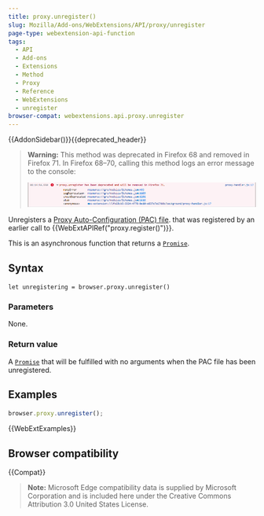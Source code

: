 ```yaml
---
title: proxy.unregister()
slug: Mozilla/Add-ons/WebExtensions/API/proxy/unregister
page-type: webextension-api-function
tags:
  - API
  - Add-ons
  - Extensions
  - Method
  - Proxy
  - Reference
  - WebExtensions
  - unregister
browser-compat: webextensions.api.proxy.unregister
---
```


{{AddonSidebar()}}{{deprecated_header}}

> **Warning:** This method was deprecated in Firefox 68 and removed in Firefox 71. In Firefox 68–70, calling this method logs an error message to the console:
>
> ![Proxy unregister error message.](proxy_unregister_warning.png)

Unregisters a [Proxy Auto-Configuration (PAC) file](/en-US/docs/Web/HTTP/Proxy_servers_and_tunneling/Proxy_Auto-Configuration_PAC_file). that was registered by an earlier call to {{WebExtAPIRef("proxy.register()")}}.

This is an asynchronous function that returns a [`Promise`](/en-US/docs/Web/JavaScript/Reference/Global_Objects/Promise).

## Syntax

```js-nolint
let unregistering = browser.proxy.unregister()
```

### Parameters

None.

### Return value

A [`Promise`](/en-US/docs/Web/JavaScript/Reference/Global_Objects/Promise) that will be fulfilled with no arguments when the PAC file has been unregistered.

## Examples

```js
browser.proxy.unregister();
```

{{WebExtExamples}}

## Browser compatibility

{{Compat}}

> **Note:** Microsoft Edge compatibility data is supplied by Microsoft Corporation and is included here under the Creative Commons Attribution 3.0 United States License.
